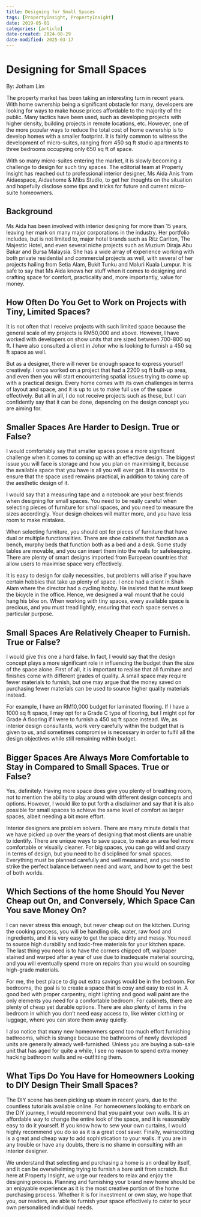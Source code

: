 ```yaml
---
title: Designing for Small Spaces
tags: [PropertyInsight, PropertyInsight]
date: 2019-05-01
categories: [article]
date-created: 2024-08-29
date-modified: 2025-03-17
---
```


# Designing for Small Spaces

By: Jotham Lim

The property market has been taking an interesting turn in recent years. With home ownership being a significant obstacle for many, developers are looking for ways to make house prices affordable to the majority of the public. Many tactics have been used, such as developing projects with higher density, building projects in remote locations, etc. However, one of the more popular ways to reduce the total cost of home ownership is to develop homes with a smaller footprint. It is fairly common to witness the development of micro-suites, ranging from 450 sq ft studio apartments to three bedrooms occupying only 650 sq ft of space.

With so many micro-suites entering the market, it is slowly becoming a challenge to design for such tiny spaces. The editorial team at Property Insight has reached out to professional interior designer, Ms Aida Anis from Aidaespace, Aidaehome & Mibs Studio, to get her thoughts on the situation and hopefully disclose some tips and tricks for future and current micro-suite homeowners.

## Background

Ms Aida has been involved with interior designing for more than 15 years, leaving her mark on many major corporations in the industry. Her portfolio includes, but is not limited to, major hotel brands such as Ritz Carlton, The Majestic Hotel, and even several niche projects such as Muzium Diraja Abu Bakar and Bursa Malaysia. She has a wide array of experience working with both private residential and commercial projects as well, with several of her projects hailing from Setia Alam, Bukit Tunku and Maluri Kuala Lumpur. It is safe to say that Ms Aida knows her stuff when it comes to designing and crafting space for comfort, practicality and, more importantly, value for money.

## How Often Do You Get to Work on Projects with Tiny, Limited Spaces?

It is not often that I receive projects with such limited space because the general scale of my projects is RM50,000 and above. However, I have worked with developers on show units that are sized between 700-800 sq ft. I have also consulted a client in Johor who is looking to furnish a 450 sq ft space as well.

But as a designer, there will never be enough space to express yourself creatively. I once worked on a project that had a 2200 sq ft built-up area, and even then you will start encountering spatial issues trying to come up with a practical design. Every home comes with its own challenges in terms of layout and space, and it is up to us to make full use of the space effectively. But all in all, I do not receive projects such as these, but I can confidently say that it can be done, depending on the design concept you are aiming for.

## Smaller Spaces Are Harder to Design. True or False?

I would comfortably say that smaller spaces pose a more significant challenge when it comes to coming up with an effective design. The biggest issue you will face is storage and how you plan on maximising it, because the available space that you have is all you will ever get. It is essential to ensure that the space used remains practical, in addition to taking care of the aesthetic design of it.

I would say that a measuring tape and a notebook are your best friends when designing for small spaces. You need to be really careful when selecting pieces of furniture for small spaces, and you need to measure the sizes accordingly. Your design choices will matter more, and you have less room to make mistakes.

When selecting furniture, you should opt for pieces of furniture that have dual or multiple functionalities. There are shoe cabinets that function as a bench, murphy beds that function both as a bed and a desk. Some study tables are movable, and you can insert them into the walls for safekeeping. There are plenty of smart designs imported from European countries that allow users to maximise space very effectively.

It is easy to design for daily necessities, but problems will arise if you have certain hobbies that take up plenty of space. I once had a client in Shah Alam where the director had a cycling hobby. He insisted that he must keep the bicycle in the office. Hence, we designed a wall mount that he could hang his bike on. When working with tiny spaces, every available space is precious, and you must tread lightly, ensuring that each space serves a particular purpose.

## Small Spaces Are Relatively Cheaper to Furnish. True or False?

I would give this one a hard false. In fact, I would say that the design concept plays a more significant role in influencing the budget than the size of the space alone. First of all, it is important to realise that all furniture and finishes come with different grades of quality. A small space may require fewer materials to furnish, but one may argue that the money saved on purchasing fewer materials can be used to source higher quality materials instead.

For example, I have an RM10,000 budget for laminated flooring. If I have a 1000 sq ft space, I may opt for a Grade C type of flooring, but I might opt for Grade A flooring if I were to furnish a 450 sq ft space instead. We, as interior design consultants, work very carefully within the budget that is given to us, and sometimes compromise is necessary in order to fulfil all the design objectives while still remaining within budget.

## Bigger Spaces Are Always More Comfortable to Stay in Compared to Small Spaces. True or False?

Yes, definitely. Having more space does give you plenty of breathing room, not to mention the ability to play around with different design concepts and options. However, I would like to put forth a disclaimer and say that it is also possible for small spaces to achieve the same level of comfort as larger spaces, albeit needing a bit more effort.

Interior designers are problem solvers. There are many minute details that we have picked up over the years of designing that most clients are unable to identify. There are unique ways to save space, to make an area feel more comfortable or visually cleaner. For big spaces, you can go wild and crazy in terms of design, but you need to be disciplined for small spaces. Everything must be planned carefully and well measured, and you need to strike the perfect balance between need and want, and how to get the best of both worlds.

## Which Sections of the home Should You Never Cheap out On, and Conversely, Which Space Can You save Money On?

I can never stress this enough, but never cheap out on the kitchen. During the cooking process, you will be handling oils, water, raw food and ingredients, and it is very easy to get the space dirty and messy. You need to source high durability and toxic-free materials for your kitchen space. The last thing you need is to have the corners chipped off, wallpaper stained and warped after a year of use due to inadequate material sourcing, and you will eventually spend more on repairs than you would on sourcing high-grade materials.

For me, the best place to dig out extra savings would be in the bedroom. For bedrooms, the goal is to create a space that is cosy and easy to rest in. A good bed with proper carpentry, night lighting and good wall paint are the only elements you need for a comfortable bedroom. For cabinets, there are plenty of cheap yet durable options. There are also plenty of items in the bedroom in which you don’t need easy access to, like winter clothing or luggage, where you can store them away quietly.

I also notice that many new homeowners spend too much effort furnishing bathrooms, which is strange because the bathrooms of newly developed units are generally already well-furnished. Unless you are buying a sub-sale unit that has aged for quite a while, I see no reason to spend extra money hacking bathroom walls and re-outfitting them.

## What Tips Do You Have for Homeowners Looking to DIY Design Their Small Spaces?

The DIY scene has been picking up steam in recent years, due to the countless tutorials available online. For homeowners looking to embark on the DIY journey, I would recommend that you paint your own walls. It is an affordable way to change the entire look of the space, and it is reasonably easy to do it yourself. If you know how to sew your own curtains, I would highly recommend you do so as it is a great cost saver. Finally, wainscotting is a great and cheap way to add sophistication to your walls. If you are in any trouble or have any doubts, there is no shame in consulting with an interior designer.

We understand that selecting and purchasing a home is an ordeal by itself, and it can be overwhelming trying to furnish a bare unit from scratch. But here at Property Insight, we urge our readers to relax and enjoy the designing process. Planning and furnishing your brand new home should be an enjoyable experience as it is the most creative portion of the home purchasing process. Whether it is for investment or own stay, we hope that you, our readers, are able to furnish your space effectively to cater to your own personalised individual needs.
